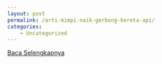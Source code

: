 ```yaml
---
layout: post
permalink: /arti-mimpi-naik-gerbong-kereta-api/
categories:
    - Uncategorized
---
```


[Baca Selengkapnya](/03)